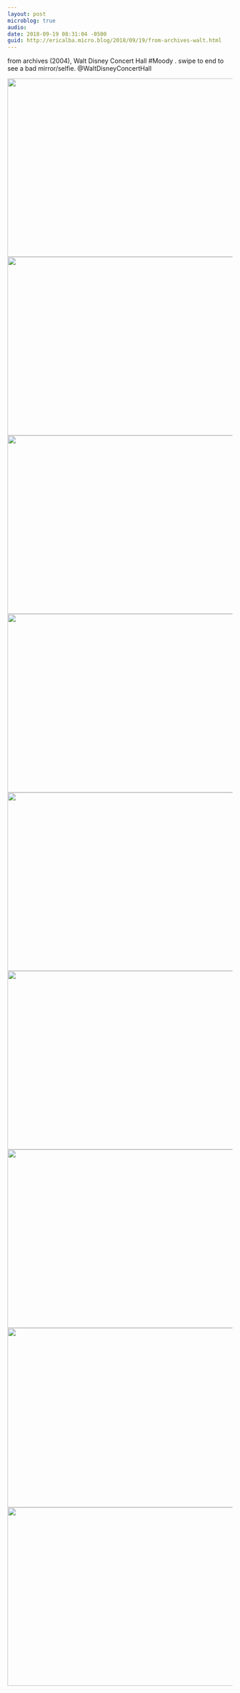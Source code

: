 ```yaml
---
layout: post
microblog: true
audio: 
date: 2018-09-19 08:31:04 -0500
guid: http://ericalba.micro.blog/2018/09/19/from-archives-walt.html
---
```

from archives (2004), Walt Disney Concert Hall #Moody . swipe to end to see a bad mirror/selfie.
@WaltDisneyConcertHall

<img src="http://micro.ericalba.com/uploads/2018/c6ca918ffe.jpg" width="600" height="400" /><img src="http://micro.ericalba.com/uploads/2018/4a5a6614ab.jpg" width="600" height="400" /><img src="http://micro.ericalba.com/uploads/2018/062f9063d9.jpg" width="600" height="400" /><img src="http://micro.ericalba.com/uploads/2018/39a3ce33bf.jpg" width="600" height="400" /><img src="http://micro.ericalba.com/uploads/2018/f48006c39b.jpg" width="600" height="400" /><img src="http://micro.ericalba.com/uploads/2018/7cc3329576.jpg" width="600" height="400" /><img src="http://micro.ericalba.com/uploads/2018/3c6a54408a.jpg" width="600" height="400" /><img src="http://micro.ericalba.com/uploads/2018/fcefdfb272.jpg" width="600" height="402" /><img src="http://micro.ericalba.com/uploads/2018/dd294c0054.jpg" width="600" height="400" />
